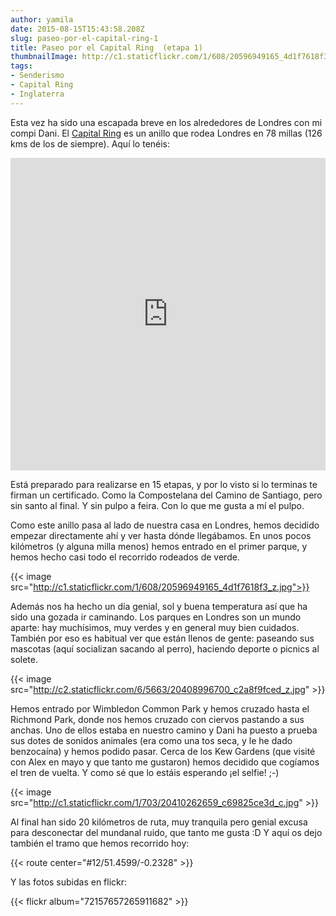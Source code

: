 ```yaml
---
author: yamila
date: 2015-08-15T15:43:58.208Z
slug: paseo-por-el-capital-ring-1
title: Paseo por el Capital Ring  (etapa 1)
thumbnailImage: http://c1.staticflickr.com/1/608/20596949165_4d1f7618f3_c.jpg
tags:
- Senderismo
- Capital Ring
- Inglaterra
---
```


Esta vez ha sido una escapada breve en los alrededores de Londres con mi compi Dani. El <a href="https://tfl.gov.uk/modes/walking/capital-ring" target="_new">Capital Ring</a> es un anillo que rodea Londres en 78 millas (126 kms de los de siempre). Aquí lo tenéis:

<iframe width='100%' height='500px' frameBorder='0' src='https://a.tiles.mapbox.com/v4/yamila.n61lif07/attribution,zoompan,zoomwheel,geocoder,share.html?access_token=pk.eyJ1IjoieWFtaWxhIiwiYSI6IjUzNDE5ZDRkZjBiZjBiZDY0YTBhZjBmNmUyZGYzYTZiIn0.okLJEzGsBQ6IOgn1mhToIQ#11/51.4993/-0.1555'></iframe>

Está preparado para realizarse en 15 etapas, y por lo visto si lo terminas te firman un certificado. Como la Compostelana del Camino de Santiago, pero sin santo al final. Y sin pulpo a feira. Con lo que me gusta a mí el pulpo.

Como este anillo pasa al lado de nuestra casa en Londres, hemos decidido empezar directamente ahí y ver hasta dónde llegábamos. En unos pocos kilómetros (y alguna milla menos) hemos entrado en el primer parque, y hemos hecho casi todo el recorrido rodeados de verde.

{{< image src="http://c1.staticflickr.com/1/608/20596949165_4d1f7618f3_z.jpg">}}

Además nos ha hecho un día genial, sol y buena temperatura así que ha sido una gozada ir caminando. Los parques en Londres son un mundo aparte: hay muchísimos, muy verdes y en general muy bien cuidados. También por eso es habitual ver que están llenos de gente: paseando sus mascotas (aquí socializan sacando al perro), haciendo deporte o picnics al solete.

{{< image src="http://c2.staticflickr.com/6/5663/20408996700_c2a8f9fced_z.jpg" >}}

Hemos entrado por Wimbledon Common Park y hemos cruzado hasta el Richmond Park, donde nos hemos cruzado con ciervos pastando a sus anchas. Uno de ellos estaba en nuestro camino y Dani ha puesto a prueba sus dotes de sonidos animales (era como una tos seca, y le he dado benzocaína) y hemos podido pasar. Cerca de los Kew Gardens (que visité con Alex en mayo y que tanto me gustaron) hemos decidido que cogíamos el tren de vuelta. Y como sé que lo estáis esperando ¡el selfie! ;-)

{{< image src="http://c1.staticflickr.com/1/703/20410262659_c69825ce3d_c.jpg" >}}

 Al final han sido 20 kilómetros de ruta, muy tranquila pero genial excusa para desconectar del mundanal ruido, que tanto me gusta :D  Y aquí os dejo también el tramo que hemos recorrido hoy:

{{< route center="#12/51.4599/-0.2328" >}}

Y las fotos subidas en flickr:

{{< flickr album="72157657265911682" >}}

